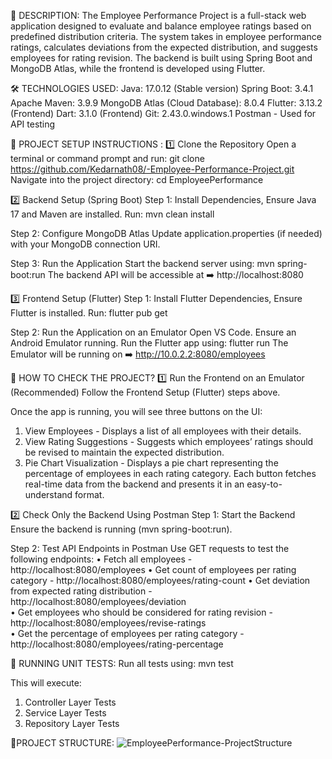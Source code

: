 📌 DESCRIPTION:
The Employee Performance Project is a full-stack web application designed to evaluate and balance employee ratings based on predefined distribution criteria. The system takes in employee performance ratings, calculates deviations from the expected distribution, and suggests employees for rating revision.
The backend is built using Spring Boot and MongoDB Atlas, while the frontend is developed using Flutter.


🛠️ TECHNOLOGIES USED:
Java: 17.0.12 (Stable version)
Spring Boot: 3.4.1
Apache Maven: 3.9.9
MongoDB Atlas (Cloud Database): 8.0.4
Flutter: 3.13.2 (Frontend)
Dart: 3.1.0 (Frontend)
Git: 2.43.0.windows.1
Postman - Used for API testing


🚀 PROJECT SETUP INSTRUCTIONS :
1️⃣ Clone the Repository
Open a terminal or command prompt and run:  git clone https://github.com/Kedarnath08/-Employee-Performance-Project.git
Navigate into the project directory:  cd EmployeePerformance

2️⃣ Backend Setup (Spring Boot)
Step 1: Install Dependencies, Ensure Java 17 and Maven are installed.
Run:  mvn clean install

Step 2: Configure MongoDB Atlas
Update application.properties (if needed) with your MongoDB connection URI.

Step 3: Run the Application
Start the backend server using: mvn spring-boot:run
The backend API will be accessible at ➡️ http://localhost:8080


3️⃣ Frontend Setup (Flutter)
Step 1: Install Flutter Dependencies, Ensure Flutter is installed.
Run:  flutter pub get

Step 2: Run the Application on an Emulator
Open VS Code.
Ensure an Android Emulator running.
Run the Flutter app using:  flutter run
The Emulator will be running on ➡️ http://10.0.2.2:8080/employees



👀 HOW TO CHECK THE PROJECT?
1️⃣ Run the Frontend on an Emulator (Recommended)
Follow the Frontend Setup (Flutter) steps above.

Once the app is running, you will see three buttons on the UI:
1. View Employees - Displays a list of all employees with their details.
2. View Rating Suggestions - Suggests which employees’ ratings should be revised to maintain the expected distribution.
3. Pie Chart Visualization - Displays a pie chart representing the percentage of employees in each rating category.
Each button fetches real-time data from the backend and presents it in an easy-to-understand format.


2️⃣ Check Only the Backend Using Postman
Step 1: Start the Backend
Ensure the backend is running (mvn spring-boot:run).

Step 2: Test API Endpoints in Postman
Use GET requests to test the following endpoints:
• Fetch all employees - http://localhost:8080/employees	
• Get count of employees per rating category - http://localhost:8080/employees/rating-count	
• Get deviation from expected rating distribution - http://localhost:8080/employees/deviation	
• Get employees who should be considered for rating revision - http://localhost:8080/employees/revise-ratings	
• Get the percentage of employees per rating category - http://localhost:8080/employees/rating-percentage	



🧪 RUNNING UNIT TESTS:
Run all tests using: mvn test

This will execute:
1. Controller Layer Tests 
2. Service Layer Tests
3. Repository Layer Tests 



📂PROJECT STRUCTURE: ![EmployeePerformance-ProjectStructure](https://github.com/user-attachments/assets/420afe3f-2f97-4ca0-9dc9-202e55f0e192)



